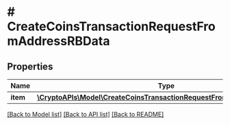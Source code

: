 # # CreateCoinsTransactionRequestFromAddressRBData

## Properties

Name | Type | Description | Notes
------------ | ------------- | ------------- | -------------
**item** | [**\CryptoAPIs\Model\CreateCoinsTransactionRequestFromAddressRBDataItem**](CreateCoinsTransactionRequestFromAddressRBDataItem.md) |  |

[[Back to Model list]](../../README.md#models) [[Back to API list]](../../README.md#endpoints) [[Back to README]](../../README.md)
